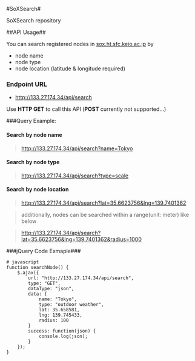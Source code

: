#SoXSearch#

SoXSearch repository

##API Usage##

You can search registered nodes in [sox.ht.sfc.keio.ac.jp][1] by

 - node name
 - node type
 - node location (latitude & longitude required)

### Endpoint URL

- http://133.27.174.34/api/search

 Use **HTTP GET** to call this API (**POST** currently not supported...)

###Query Example: 

#### Search by node name 

> http://133.27.174.34/api/search?name=Tokyo

#### Search by node type

> http://133.27.174.34/api/search?type=scale

#### Search by node location

> http://133.27.174.34/api/search?lat=35.6623756&lng=139.7401362
 
> additionally, nodes can be searched within a range(unit: meter) like below

> http://133.27.174.34/api/search?lat=35.6623756&lng=139.7401362&radius=1000


###jQuery Code Exmaple###

    # javascript
    function searchNode() {
        $.ajax({
            url: "http://133.27.174.34/api/search",
            type: "GET",
            dataType: "json",
            data: {
                name: "Tokyo",
                type: "outdoor weather",
                lat: 35.658581,
                lng: 139.745433,
                radius: 100
            }
            success: function(json) {
                console.log(json);
            }
        });
    }

[1]: http://sox.ht.sfc.keio.ac.jp
